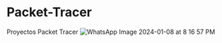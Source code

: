 # Packet-Tracer
Proyectos Packet Tracer
![WhatsApp Image 2024-01-08 at 8 16 57 PM](https://github.com/PomeZzz/Packet-Tracer/assets/107440453/c668e691-3cb5-4452-bdae-f6ef1bbc5a32)
